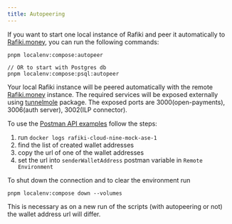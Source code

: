 ```yaml
---
title: Autopeering
---
```


If you want to start one local instance of Rafiki and peer it automatically to [Rafiki.money](https://rafiki.money), you can run the following commands:

```
pnpm localenv:compose:autopeer

// OR to start with Postgres db
pnpm localenv:compose:psql:autopeer
```

Your local Rafiki instance will be peered automatically with the remote [Rafiki.money](https://rafiki.money) instance.
The required services will be exposed externally using [tunnelmole](https://www.npmjs.com/package/tunnelmole) package.
The exposed ports are 3000(open-payments), 3006(auth server), 3002(ILP connector).

To use the [Postman API examples](../overview.md#postman--open-payments-apis) follow the steps:

1. run `docker logs rafiki-cloud-nine-mock-ase-1`
2. find the list of created wallet addresses
3. copy the url of one of the wallet addresses
4. set the url into `senderWalletAddress` postman variable in `Remote Environment`

To shut down the connection and to clear the environment run

```
pnpm localenv:compose down --volumes
```

This is necessary as on a new run of the scripts (with autopeering or not) the wallet address url will differ.
